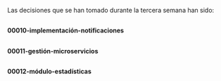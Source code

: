Las decisiones que se han tomado durante la tercera semana han sido: 

## 
**00010-implementación-notificaciones**
## 
**00011-gestión-microservicios**
##
**00012-módulo-estadísticas**

